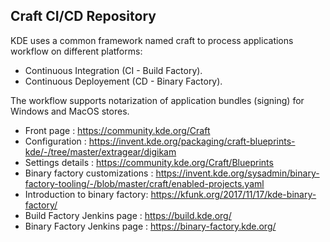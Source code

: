 Craft CI/CD Repository
----------------------

KDE uses a common framework named craft to process applications workflow on different platforms:

- Continuous Integration (CI - Build Factory).
- Continuous Deployement (CD - Binary Factory).

The workflow supports notarization of application bundles (signing) for Windows and MacOS stores.

- Front page                    : https://community.kde.org/Craft
- Configuration                 : https://invent.kde.org/packaging/craft-blueprints-kde/-/tree/master/extragear/digikam
- Settings details              : https://community.kde.org/Craft/Blueprints
- Binary factory customizations : https://invent.kde.org/sysadmin/binary-factory-tooling/-/blob/master/craft/enabled-projects.yaml
- Introduction to binary factory: https://kfunk.org/2017/11/17/kde-binary-factory/
- Build Factory Jenkins page    : https://build.kde.org/
- Binary Factory Jenkins page   : https://binary-factory.kde.org/

